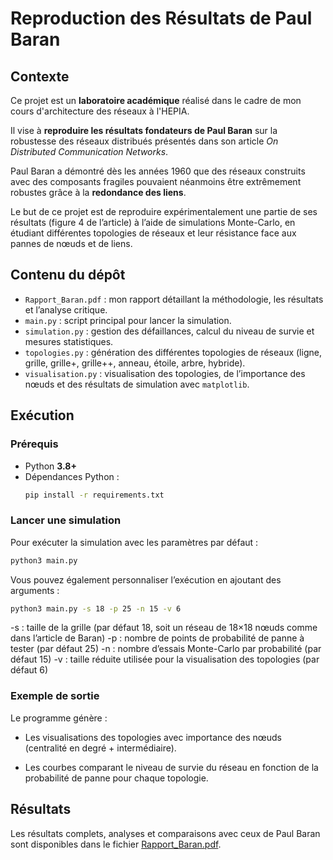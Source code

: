 # Reproduction des Résultats de Paul Baran

## Contexte

Ce projet est un **laboratoire académique** réalisé dans le cadre de mon cours d'architecture des réseaux à l'HEPIA.  

Il vise à **reproduire les résultats fondateurs de Paul Baran** sur la robustesse des réseaux distribués présentés dans son article *On Distributed Communication Networks*.

Paul Baran a démontré dès les années 1960 que des réseaux construits avec des composants fragiles pouvaient néanmoins être extrêmement robustes grâce à la **redondance des liens**.  

Le but de ce projet est de reproduire expérimentalement une partie de ses résultats (figure 4 de l’article) à l’aide de simulations Monte-Carlo, en étudiant différentes topologies de réseaux et leur résistance face aux pannes de nœuds et de liens.

## Contenu du dépôt

- `Rapport_Baran.pdf` : mon rapport détaillant la méthodologie, les résultats et l’analyse critique.
- `main.py` : script principal pour lancer la simulation.
- `simulation.py` : gestion des défaillances, calcul du niveau de survie et mesures statistiques.
- `topologies.py` : génération des différentes topologies de réseaux (ligne, grille, grille+, grille++, anneau, étoile, arbre, hybride).
- `visualisation.py` : visualisation des topologies, de l’importance des nœuds et des résultats de simulation avec `matplotlib`.

## Exécution

### Prérequis

- Python **3.8+**
- Dépendances Python :
  ```bash
  pip install -r requirements.txt
  ```

### Lancer une simulation

Pour exécuter la simulation avec les paramètres par défaut :

```bash
python3 main.py
```

Vous pouvez également personnaliser l’exécution en ajoutant des arguments :

```bash
python3 main.py -s 18 -p 25 -n 15 -v 6
```

-s : taille de la grille (par défaut 18, soit un réseau de 18×18 nœuds comme dans l’article de Baran)
-p : nombre de points de probabilité de panne à tester (par défaut 25)
-n : nombre d’essais Monte-Carlo par probabilité (par défaut 15)
-v : taille réduite utilisée pour la visualisation des topologies (par défaut 6)

### Exemple de sortie

Le programme génère :

- Les visualisations des topologies avec importance des nœuds (centralité en degré + intermédiaire).

- Les courbes comparant le niveau de survie du réseau en fonction de la probabilité de panne pour chaque topologie.

## Résultats

Les résultats complets, analyses et comparaisons avec ceux de Paul Baran sont disponibles dans le fichier [Rapport_Baran.pdf](Rapport_Baran.pdf).